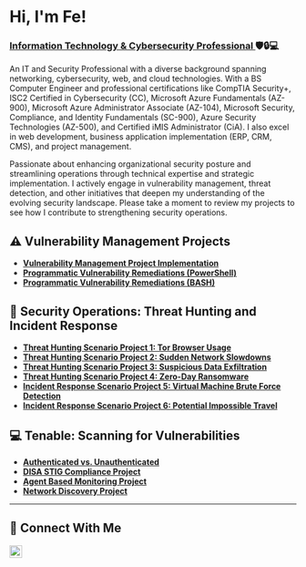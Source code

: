 <h1>Hi, I'm Fe! <br/></h1><h3><a href="https://www.linkedin.com/in/feesguerra/">Information Technology & Cybersecurity Professional </a>  🛡️🔒💻</h3>

An IT and Security Professional with a diverse background spanning networking, cybersecurity, web, and cloud technologies. With a BS Computer Engineer and professional certifications like CompTIA Security+, ISC2 Certified in Cybersecurity (CC), Microsoft Azure Fundamentals (AZ-900), Microsoft Azure Administrator Associate (AZ-104), Microsoft Security, Compliance, and Identity Fundamentals (SC-900), Azure Security Technologies (AZ-500), and Certified iMIS Administrator (CiA). I also excel in web development, business application implementation (ERP, CRM, CMS), and project management.

Passionate about enhancing organizational security posture and streamlining operations through technical expertise and strategic implementation. I actively engage in vulnerability management, threat detection, and other initiatives that deepen my understanding of the evolving security landscape. Please take a moment to review my projects to see how I contribute to strengthening security operations.


## ⚠️ Vulnerability Management Projects

- **[Vulnerability Management Project Implementation](https://github.com/fesguerra143/vulnerability-management-project)**
- **[Programmatic Vulnerability Remediations (PowerShell)](https://github.com/fesguerra143/programmatic-remediation-Windows10)**
- **[Programmatic Vulnerability Remediations (BASH)](https://github.com/fesguerra143/programmatic-remediation-Linux)**


## 🚨 Security Operations: Threat Hunting and Incident Response

- **[Threat Hunting Scenario Project 1:  Tor Browser Usage](https://github.com/fesguerra143/threat-hunting-scenario-tor)**
- **[Threat Hunting Scenario Project 2:  Sudden Network Slowdowns](https://github.com/fesguerra143/sudden-network-slowdowns)**
- **[Threat Hunting Scenario Project 3:  Suspicious Data Exfiltration](https://github.com/fesguerra143/suspicious-data-archiving)**
- **[Threat Hunting Scenario Project 4:  Zero-Day Ransomware ](https://github.com/fesguerra143/zero-day-ransonware)**
- **[Incident Response Scenario Project 5:  Virtual Machine Brute Force Detection ](https://github.com/fesguerra143/Virtual-Machine-Brute-Force-Detection)**
- **[Incident Response Scenario Project 6:  Potential Impossible Travel ](https://github.com/fesguerra143/Potential-Impossible-Travel)**



## 💻 Tenable: Scanning for Vulnerabilities

- **[Authenticated vs. Unauthenticated](https://github.com/fesguerra143/vulnerability-scan-project)**
- **[DISA STIG Compliance Project](https://github.com/fesguerra143/disa-stig-scan-template)**
- **[Agent Based Monitoring Project](https://github.com/fesguerra143/agent-based-monitoring)**
- **[Network Discovery Project](https://github.com/fesguerra143/network-discovery)**



<hr/>

## 🤳 Connect With Me


[<img align="left" alt="___________ | LinkedIn" width="22px" src="https://cdn.jsdelivr.net/npm/simple-icons@v3/icons/linkedin.svg" />][linkedin]

[linkedin]: https://linkedin.com/in/feesguerra/

<!--
<img width="35" alt="image" src="https://github.com/user-attachments/assets/2f41c7cd-5ea8-4475-b451-a37161b6c3fb"> 
<img width="35" alt="image" src="https://github.com/user-attachments/assets/77649969-9910-4994-8b96-74a116cfb2a8">
-->
